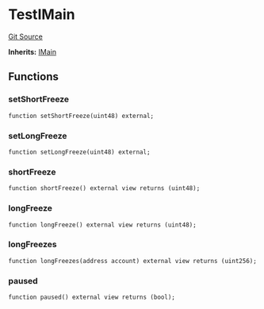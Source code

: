 # TestIMain
[Git Source](https://github.com/larrythecucumber321/protocol/blob/77d337b8595ba96d069ded321419b36a61984170/contracts/interfaces/IMain.sol)

**Inherits:**
[IMain](/contracts/interfaces/IMain.sol/interface.IMain.md)


## Functions
### setShortFreeze


```solidity
function setShortFreeze(uint48) external;
```

### setLongFreeze


```solidity
function setLongFreeze(uint48) external;
```

### shortFreeze


```solidity
function shortFreeze() external view returns (uint48);
```

### longFreeze


```solidity
function longFreeze() external view returns (uint48);
```

### longFreezes


```solidity
function longFreezes(address account) external view returns (uint256);
```

### paused


```solidity
function paused() external view returns (bool);
```


